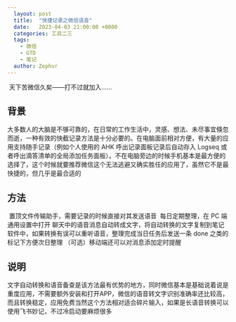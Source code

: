 ```yaml
---
  layout: post
  title:  "快捷记录之微信语音"
  date:   2023-04-03 21:00:00 +0800
  categories: 工具二三
  tags:
    - 微信
    - GTD
    - 笔记
  author: Zephur
---
```


​	天下苦微信久矣——打不过就加入……

## 	背景

​		大多数人的大脑是不够可靠的，在日常的工作生活中，灵感、想法、未尽事宜倏忽而逝，一种有效的快截记录方法是十分必要的。在电脑面前相对方便，有大量的应用支持随手记录（例如个人使用的 AHK 呼出记录面板记录后自动存入 Logseq 或者呼出滴答清单的全局添加任务面板）。不在电脑旁边的时候手机基本是最方便的选择了，这个时候就要推荐微信这个无法逃避又确实胜任的应用了，虽然它不是最快捷的，但几乎是最合适的

<!-- more -->

## 	方法

​		置顶文件传输助手，需要记录的时候直接对其发送语音
​		每日定期整理，在 PC 端通用设置中打开 聊天中的语音消息自动转成文字，将自动转换的文字复制到笔记软件中，如果转换有误可以重听语音，整理完成当日任务后发送一条 done 之类的标记下方便次日整理
​		（可选）移动端还可以对消息添加定时提醒

## 	说明

​		文字自动转换和语音备查是该方法最有优势的地方，同时微信基本是基础说着说是重度应用，不需要额外安装和打开APP，微信的语音转文字识别准确率还比较高，而且转换稳定，应用免费
​		当然这个方法相对适合碎片输入，如果是长语音转换可以使用飞书妙记，不过冷启动要麻烦很多
